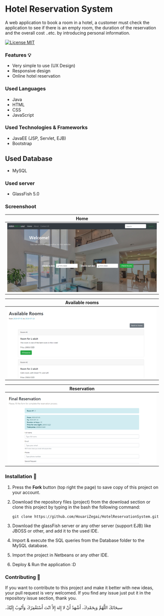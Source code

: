 # Hotel Reservation System
A web application to book a room in a hotel, a customer must check the application to see if there is an empty room, the duration of the reservation and the overall cost ..etc. by introducing personal information.

[![License MIT](https://img.shields.io/badge/license-MIT-blue.svg)](LICENSE)

### Features 💡
* Very simple to use (UX Design)
* Responsive design
* Online hotel reservation

### Used Languages
* Java
* HTML
* CSS
* JavaScript

### Used Technologies & Frameworks
* JavaEE (JSP, Servlet, EJB)
* Bootstrap

## Used Database
* MySQL

### Used server
* GlassFish 5.0

### Screenshoot
Home           |
:--------------:|
![home - screenshoot](screenshots/home.PNG) |


Available rooms    |
:-----------------:|
![available rooms - screenshoot](screenshots/availableRooms.PNG) |

Reservation       |
:----------------:|
![reservation - screenshoot](screenshots/finalReservation.PNG) |

### Installation 🔌
1. Press the **Fork** button (top right the page) to save copy of this project on your account.
2. Download the repository files (project) from the download section or clone this project by typing in the bash the following command:

       git clone https://github.com/HouariZegai/HotelReservationSystem.git
3. Download the glassFish server or any other server (support EJB) like JBOSS or other, and add it to the used IDE.
4. Import & execute the SQL queries from the Database folder to the MySQL database.
5. Import the project in Netbeans or any other IDE.
6. Deploy & Run the application :D

### Contributing 🔧
If you want to contribute to this project and make it better with new ideas, your pull request is very welcomed.
If you find any issue just put it in the repository issue section, thank you.

.سبحَانَكَ اللَّهُمَّ وَبِحَمْدِكَ، أَشْهَدُ أَنْ لا إِلهَ إِلأَ انْتَ أَسْتَغْفِرُكَ وَأَتْوبُ إِلَيْكَ
